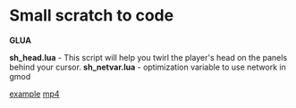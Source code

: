 # Small scratch to code
**GLUA**

**sh_head.lua** - This script will help you twirl the player's head on the panels behind your cursor.
**sh_netvar.lua** - optimization variable to use network in gmod



[example](https://i.imgur.com/RZxLyr6.png)
[mp4](https://cdn.discordapp.com/attachments/837664102322405397/1075713140702072932/2023-02-16_12-38-16.mp4)

